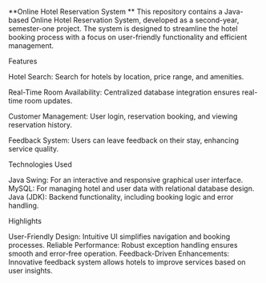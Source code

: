 **Online Hotel Reservation System
**
This repository contains a Java-based Online Hotel Reservation System, developed as a second-year, semester-one project. The system is designed to streamline the hotel booking process with a focus on user-friendly functionality and efficient management.

Features

Hotel Search: Search for hotels by location, price range, and amenities.

Real-Time Room Availability: Centralized database integration ensures real-time room updates.

Customer Management: User login, reservation booking, and viewing reservation history.

Feedback System: Users can leave feedback on their stay, enhancing service quality.

Technologies Used

Java Swing: For an interactive and responsive graphical user interface.
MySQL: For managing hotel and user data with relational database design.
Java (JDK): Backend functionality, including booking logic and error handling.

Highlights

User-Friendly Design: Intuitive UI simplifies navigation and booking processes.
Reliable Performance: Robust exception handling ensures smooth and error-free operation.
Feedback-Driven Enhancements: Innovative feedback system allows hotels to improve services based on user insights.
